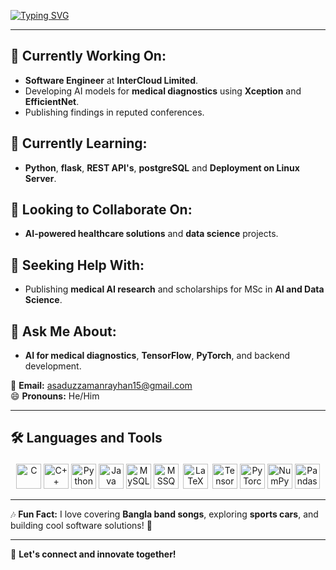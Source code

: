 
[![Typing SVG](https://readme-typing-svg.herokuapp.com?font=Fira+Code&weight=600&size=22&duration=3000&pause=1000&color=F7A90C&center=true&vCenter=true&multiline=true&width=700&height=70&lines=Hey%2C+I'm+Asaduzzaman+Rayhan!+%F0%9F%91%8B;Software+Engineer+%7C+AI+Researcher+%7C+Tech+Explorer)](https://github.com/AsadRay)

---

## 🔭 Currently Working On:  
- **Software Engineer** at **InterCloud Limited**.  
- Developing AI models for **medical diagnostics** using **Xception** and **EfficientNet**.  
- Publishing findings in reputed conferences.  

## 🌱 Currently Learning:  
- **Python**, **flask**, **REST API's**, **postgreSQL** and **Deployment on Linux Server**.  

## 👯 Looking to Collaborate On:  
- **AI-powered healthcare solutions** and **data science** projects.  

## 🤔 Seeking Help With:  
- Publishing **medical AI research** and scholarships for MSc in **AI and Data Science**.  

## 💬 Ask Me About:  
- **AI for medical diagnostics**, **TensorFlow**, **PyTorch**, and backend development.  

📧 **Email:** asaduzzamanrayhan15@gmail.com  
😄 **Pronouns:** He/Him  

---

## 🛠️ Languages and Tools  
<p align="center">
  <img src="https://cdn.jsdelivr.net/gh/devicons/devicon/icons/c/c-original.svg" alt="C" width="40" height="40"/>
  <img src="https://cdn.jsdelivr.net/gh/devicons/devicon/icons/cplusplus/cplusplus-original.svg" alt="C++" width="40" height="40"/>
  <img src="https://cdn.jsdelivr.net/gh/devicons/devicon/icons/python/python-original.svg" alt="Python" width="40" height="40"/>
  <img src="https://cdn.jsdelivr.net/gh/devicons/devicon/icons/java/java-original.svg" alt="Java" width="40" height="40"/>
  <img src="https://cdn.jsdelivr.net/gh/devicons/devicon/icons/mysql/mysql-original.svg" alt="MySQL" width="40" height="40"/>
  <img src="https://cdn.jsdelivr.net/gh/devicons/devicon/icons/microsoftsqlserver/microsoftsqlserver-plain.svg" alt="MSSQL" width="40" height="40"/>
  <img src="https://upload.wikimedia.org/wikipedia/commons/9/92/LaTeX_logo.svg" alt="LaTeX" width="40" height="40" style="background-color: white; padding: 3px; border-radius: 3px;"/>
  <img src="https://cdn.jsdelivr.net/gh/devicons/devicon/icons/tensorflow/tensorflow-original.svg" alt="TensorFlow" width="40" height="40"/>
  <img src="https://cdn.jsdelivr.net/gh/devicons/devicon/icons/pytorch/pytorch-original.svg" alt="PyTorch" width="40" height="40"/>
  <img src="https://cdn.jsdelivr.net/gh/devicons/devicon/icons/numpy/numpy-original.svg" alt="NumPy" width="40" height="40"/>
  <img src="https://cdn.jsdelivr.net/gh/devicons/devicon/icons/pandas/pandas-original.svg" alt="Pandas" width="40" height="40"/>
</p>  

---

🎶 **Fun Fact:** I love covering **Bangla band songs**, exploring **sports cars**, and building cool software solutions! 🚗  


---

🚀 **Let's connect and innovate together!**  
